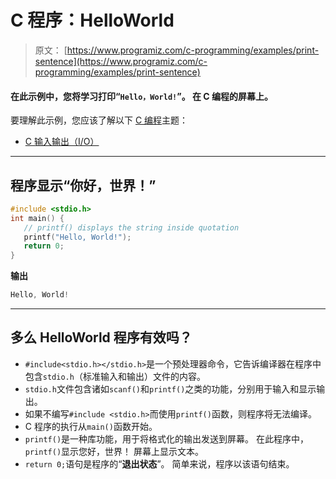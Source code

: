 # C 程序：HelloWorld

> 原文： [https://www.programiz.com/c-programming/examples/print-sentence](https://www.programiz.com/c-programming/examples/print-sentence)

#### 在此示例中，您将学习打印“`Hello，World!`”。 在 C 编程的屏幕上。

要理解此示例，您应该了解以下 [C 编程](/c-programming "C tutorial")主题：

*   [C 输入输出（I/O）](/c-programming/c-input-output)

* * *

## 程序显示“你好，世界！”

```c
#include <stdio.h>
int main() {
   // printf() displays the string inside quotation
   printf("Hello, World!");
   return 0;
} 
```

**输出**

```c
Hello, World! 
```

* * *

## 多么 HelloWorld 程序有效吗？

*   `#include<stdio.h></stdio.h>`是一个预处理器命令，它告诉编译器在程序中包含`stdio.h`（标准输入和输出）文件的内容。
*   `stdio.h`文件包含诸如`scanf()`和`printf()`之类的功能，分别用于输入和显示输出。
*   如果不编写`#include <stdio.h>`而使用`printf()`函数，则程序将无法编译。
*   C 程序的执行从`main()`函数开始。
*   `printf()`是一种库功能，用于将格式化的输出发送到屏幕。 在此程序中，`printf()`显示您好，世界！ 屏幕上显示文本。
*   `return 0;`语句是程序的“**退出状态**”。 简单来说，程序以该语句结束。